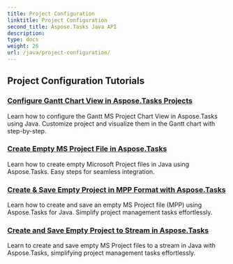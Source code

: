 ```yaml
---
title: Project Configuration
linktitle: Project Configuration
second_title: Aspose.Tasks Java API
description: 
type: docs
weight: 26
url: /java/project-configuration/
---
```


## Project Configuration Tutorials
### [Configure Gantt Chart View in Aspose.Tasks Projects](./configure-gantt-chart/)
Learn how to configure the Gantt MS Project Chart View in Aspose.Tasks using Java. Customize project and visualize them in the Gantt chart with step-by-step.
### [Create Empty MS Project File in Aspose.Tasks](./create-empty-project-file/)
Learn how to create empty Microsoft Project files in Java using Aspose.Tasks. Easy steps for seamless integration.
### [Create & Save Empty Project in MPP Format with Aspose.Tasks](./create-save-mpp/)
Learn how to create and save an empty MS Project file (MPP) using Aspose.Tasks for Java. Simplify project management tasks effortlessly.
### [Create and Save Empty Project to Stream in Aspose.Tasks](./create-save-stream/)
Learn to create and save empty MS Project files to a stream in Java with Aspose.Tasks, simplifying project management tasks effortlessly.
